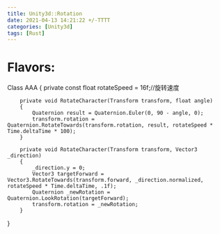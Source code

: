 ```yaml
---
title: Unity3d::Rotation
date: 2021-04-13 14:21:22 +/-TTTT
categories: [Unity3d]
tags: [Rust]
---
```


# Flavors:
Class AAA
{
        private const float rotateSpeed = 16f;//旋转速度

        private void RotateCharacter(Transform transform, float angle)
        {
            Quaternion result = Quaternion.Euler(0, 90 - angle, 0);
            transform.rotation = Quaternion.RotateTowards(transform.rotation, result, rotateSpeed * Time.deltaTime * 100);
        }

        private void RotateCharacter(Transform transform, Vector3 _direction)
        {
            _direction.y = 0;
            Vector3 targetForward = Vector3.RotateTowards(transform.forward, _direction.normalized, rotateSpeed * Time.deltaTime, .1f);
            Quaternion _newRotation = Quaternion.LookRotation(targetForward);
            transform.rotation = _newRotation;
        }
}

